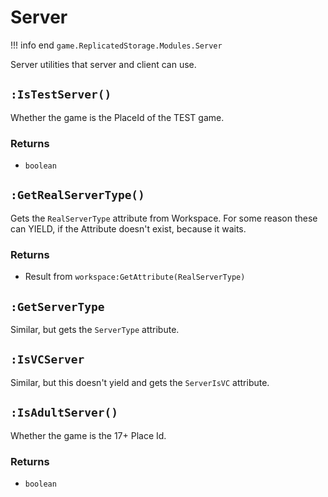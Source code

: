 # Server
!!! info end
    ``game.ReplicatedStorage.Modules.Server``

Server utilities that server and client can use.

## ``:IsTestServer()``
Whether the game is the PlaceId of the TEST game.
### Returns
* ``boolean``


## ``:GetRealServerType()``
Gets the ``RealServerType`` attribute from Workspace. For some reason these can YIELD, if the Attribute doesn't exist, because it waits.

### Returns
* Result from ``workspace:GetAttribute(RealServerType)``

## ``:GetServerType``
Similar, but gets the ``ServerType`` attribute.

## ``:IsVCServer``
Similar, but this doesn't yield and gets the ``ServerIsVC`` attribute.

## ``:IsAdultServer()``
Whether the game is the 17+ Place Id.
### Returns
* ``boolean``
